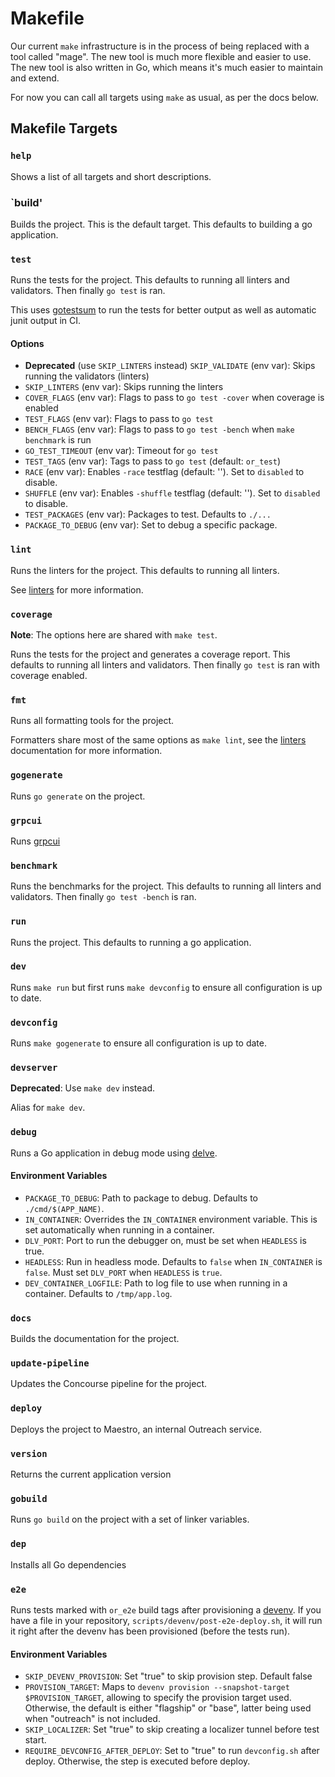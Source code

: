 # Makefile

Our current `make` infrastructure is in the process of being replaced with a tool called "mage". The new tool is much more flexible and easier to use. The new tool is also written in Go, which means it's much easier to maintain and extend.

For now you can call all targets using `make` as usual, as per the docs below.

## Makefile Targets

### `help`

Shows a list of all targets and short descriptions.

### `build'

Builds the project. This is the default target. This defaults to building a go application.

### `test`

Runs the tests for the project. This defaults to running all linters and validators. Then finally `go test` is ran.

This uses [gotestsum](https://github.com/gotestyourself/gotestsum) to run the tests for better output as well as automatic junit output in CI.

#### Options

* **Deprecated** (use `SKIP_LINTERS` instead) `SKIP_VALIDATE` (env var): Skips running the validators (linters)
* `SKIP_LINTERS` (env var): Skips running the linters
* `COVER_FLAGS` (env var): Flags to pass to `go test -cover` when coverage is enabled
* `TEST_FLAGS` (env var): Flags to pass to `go test`
* `BENCH_FLAGS` (env var): Flags to pass to `go test -bench` when `make benchmark` is run
* `GO_TEST_TIMEOUT` (env var): Timeout for `go test`
* `TEST_TAGS` (env var): Tags to pass to `go test` (default: `or_test`)
* `RACE` (env var): Enables `-race` testflag (default: ''). Set to `disabled` to disable.
* `SHUFFLE` (env var): Enables `-shuffle` testflag (default: ''). Set to `disabled` to disable.
* `TEST_PACKAGES` (env var): Packages to test. Defaults to `./...`
* `PACKAGE_TO_DEBUG` (env var): Set to debug a specific package.

### `lint`

Runs the linters for the project. This defaults to running all linters.

See [linters](linters.md) for more information.

### `coverage`

**Note**: The options here are shared with `make test`.

Runs the tests for the project and generates a coverage report. This defaults to running all linters and validators. Then finally `go test` is ran with coverage enabled.

### `fmt`

Runs all formatting tools for the project.

Formatters share most of the same options as `make lint`, see the [linters](linters.md) documentation for more information.

### `gogenerate`

Runs `go generate` on the project.

### `grpcui`

Runs [grpcui](https://github.com/fullstorydev/grpcui)

### `benchmark`

Runs the benchmarks for the project. This defaults to running all linters and validators. Then finally `go test -bench` is ran.

### `run`

Runs the project. This defaults to running a go application.

### `dev`

Runs `make run` but first runs `make devconfig` to ensure all configuration is up to date.

### `devconfig`

Runs `make gogenerate` to ensure all configuration is up to date.

### `devserver`

**Deprecated**: Use `make dev` instead.

Alias for `make dev`.

### `debug`

Runs a Go application in debug mode using [delve](https://github.com/go-delve/delve).

#### Environment Variables

* `PACKAGE_TO_DEBUG`: Path to package to debug. Defaults to `./cmd/$(APP_NAME)`.
* `IN_CONTAINER`: Overrides the `IN_CONTAINER` environment variable. This is set automatically when running in a container.
* `DLV_PORT`: Port to run the debugger on, must be set when `HEADLESS` is true.
* `HEADLESS`: Run in headless mode. Defaults to `false` when `IN_CONTAINER` is `false`. Must set `DLV_PORT` when `HEADLESS` is `true`.
* `DEV_CONTAINER_LOGFILE`: Path to log file to use when running in a container. Defaults to `/tmp/app.log`.

### `docs`

Builds the documentation for the project.

### `update-pipeline`

Updates the Concourse pipeline for the project.

### `deploy`

Deploys the project to Maestro, an internal Outreach service.

### `version`

Returns the current application version

### `gobuild`

Runs `go build` on the project with a set of linker variables.

### `dep`

Installs all Go dependencies

### `e2e`

Runs tests marked with `or_e2e` build tags after provisioning a [devenv](github.com/getoutreach/devenv).
If you have a file in your repository, `scripts/devenv/post-e2e-deploy.sh`, it
will run it right after the devenv has been provisioned (before the tests run).

#### Environment Variables

* `SKIP_DEVENV_PROVISION`: Set "true" to skip provision step. Default false
* `PROVISION_TARGET`: Maps to `devenv provision --snapshot-target $PROVISION_TARGET`, allowing to specify the provision target used. Otherwise, the default is either "flagship" or "base", latter being used when "outreach" is not included.
* `SKIP_LOCALIZER`: Set "true" to skip creating a localizer tunnel before test start.
* `REQUIRE_DEVCONFIG_AFTER_DEPLOY`: Set to "true" to run `devconfig.sh` after deploy. Otherwise, the step is executed before deploy.
